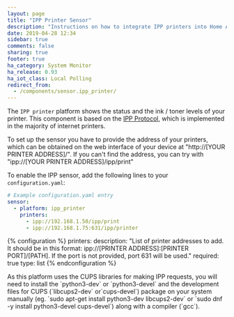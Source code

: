 ```yaml
---
layout: page
title: "IPP Printer Sensor"
description: "Instructions on how to integrate IPP printers into Home Assistant."
date: 2019-04-28 12:34
sidebar: true
comments: false
sharing: true
footer: true
ha_category: System Monitor
ha_release: 0.93
ha_iot_class: Local Polling
redirect_from:
  - /components/sensor.ipp_printer/
---
```


The `IPP printer` platform shows the status and the ink / toner levels of your printer.
This component is based on the [IPP Protocol](https://en.wikipedia.org/wiki/Internet_Printing_Protocol), which is implemented in the majority of internet printers.

To set up the sensor you have to provide the address of your printers, which can be obtained on the web interface of your device at "http://[YOUR PRINTER ADDRESS]/".
If you can't find the address, you can try with "ipp://[YOUR PRINTER ADDRESS]/ipp/print"

To enable the IPP sensor, add the following lines to your `configuration.yaml`:

```yaml
# Example configuration.yaml entry
sensor:
  - platform: ipp_printer
    printers:
      - ipp://192.168.1.50/ipp/print
      - ipp://192.168.1.75:631/ipp/printer
```

{% configuration %}
printers:
  description: "List of printer addresses to add. It should be in this format: ipp://[PRINTER ADDRESS]:[PRINTER PORT]/[PATH]. If the port is not provided, port 631 will be used."
  required: true
  type: list
{% endconfiguration %}

<p class='note'>
As this platform uses the CUPS libraries for making IPP requests, you will need to install the `python3-dev` or `python3-devel` and the development files for CUPS (`libcups2-dev` or`cups-devel`) package on your system manually (eg. `sudo apt-get install python3-dev libcups2-dev` or `sudo dnf -y install python3-devel cups-devel`) along with a compiler (`gcc`).
</p>
 
